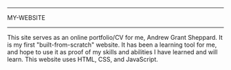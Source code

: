 ************
 MY-WEBSITE
************

This site serves as an online portfolio/CV for me, Andrew Grant Sheppard.
It is my first "built-from-scratch" website.  It has been a learning tool for me, and hope to use it as proof of my skills and abilities I have learned and will learn.
This website uses HTML, CSS, and JavaScript. 